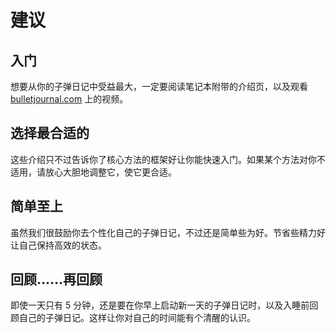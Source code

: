# 建议

## 入门

想要从你的子弹日记中受益最大，一定要阅读笔记本附带的介绍页，以及观看 [bulletjournal.com](http://bulletjournal.com) 上的视频。

## 选择最合适的

这些介绍只不过告诉你了核心方法的框架好让你能快速入门。如果某个方法对你不适用，请放心大胆地调整它，使它更合适。

## 简单至上

虽然我们很鼓励你去个性化自己的子弹日记，不过还是简单些为好。节省些精力好让自己保持高效的状态。

## 回顾……再回顾

即使一天只有 5 分钟，还是要在你早上启动新一天的子弹日记时，以及入睡前回顾自己的子弹日记。这样让你对自己的时间能有个清醒的认识。

